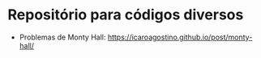# Repositório para códigos diversos

  - Problemas de Monty Hall: https://icaroagostino.github.io/post/monty-hall/
